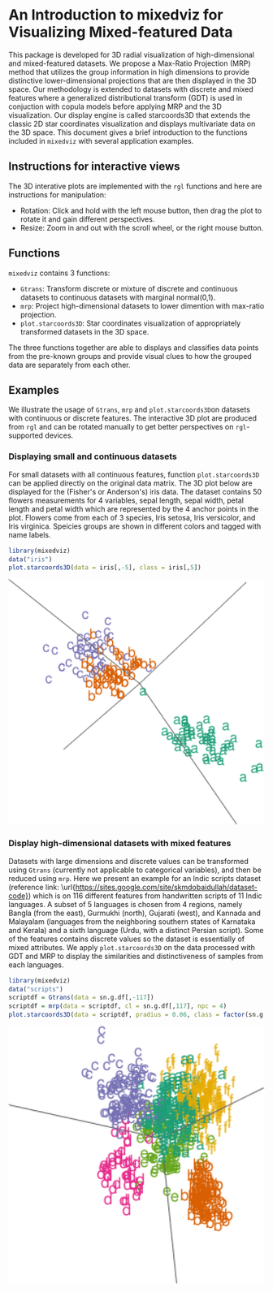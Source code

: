 An Introduction to mixedviz for Visualizing Mixed-featured Data
================

This package is developed for 3D radial visualization of high-dimensional and mixed-featured datasets. We propose a Max-Ratio Projection (MRP) method that utilizes the group information in high dimensions to provide distinctive lower-dimensional projections that are then displayed in the 3D space. Our methodology is extended to datasets with discrete and mixed features where a generalized distributional transform (GDT) is used in conjuction with copula models before applying MRP and the 3D visualization. Our display engine is called starcoords3D that extends the classic 2D star coordinates visualization and displays multivariate data on the 3D space. This document gives a brief introduction to the functions included in `mixedviz` with several application examples.

Instructions for interactive views
----------------------------------
The 3D interative plots are implemented with the `rgl` functions and here are instructions for manipulation:
- Rotation: Click and hold with the left mouse button, then drag the plot to rotate it and gain different perspectives.
- Resize: Zoom in and out with the scroll wheel, or the right mouse button.


Functions
---------

`mixedviz` contains 3 functions:

-   `Gtrans`: Transform discrete or mixture of discrete and continuous datasets to continuous datasets with marginal normal(0,1).
-   `mrp`: Project high-dimensional datasets to lower dimention with max-ratio projection.
-   `plot.starcoords3D`: Star coordinates visualization of appropriately transformed datasets in the 3D space.

The three functions together are able to displays and classifies data points from the pre-known groups and provide visual clues to how the grouped data are separately from each other.

Examples
--------

We illustrate the usage of `Gtrans`, `mrp` and `plot.starcoords3D`on datasets with continuous or discrete features. The interactive 3D plot are produced from `rgl` and can be rotated manually to get better perspectives on `rgl`-supported devices.

### Displaying small and continuous datasets

For small datasets with all continuous features, function `plot.starcoords3D` can be applied directly on the original data matrix. The 3D plot below are displayed for the (Fisher's or Anderson's) iris data. The dataset contains 50 flowers measurements for 4 variables, sepal length, sepal width, petal length and petal width which are represented by the 4 anchor points in the plot. Flowers come from each of 3 species, Iris setosa, Iris versicolor, and Iris virginica. Speicies groups are shown in different colors and tagged with name labels.

``` r
library(mixedviz)
data("iris")
plot.starcoords3D(data = iris[,-5], class = iris[,5])
```

![starcoords3D for Iris data](man/figure/README/iris.png)

### Display high-dimensional datasets with mixed features

Datasets with large dimensions and discrete values can be transformed using `Gtrans` (currently not applicable to categorical variables), and then be reduced using `mrp`. Here we present an example for an Indic scripts dataset (reference link: \url{https://sites.google.com/site/skmdobaidullah/dataset-code}) which is on 116 different features from handwritten scripts of 11 Indic languages. A subset of 5 languages is chosen from 4 regions, namely Bangla (from the east), Gurmukhi (north), Gujarati (west), and Kannada and Malayalam (languages from the neighboring southern states of Karnataka and Kerala) and a sixth language (Urdu, with a distinct Persian script). Some of the features contains discrete values so the dataset is essentially of mixed attributes. We apply `plot.starcoords3D` on the data processed with GDT and MRP to display the similarities and distinctiveness of samples from each languages.

``` r
library(mixedviz)
data("scripts")
scriptdf = Gtrans(data = sn.g.df[,-117])
scriptdf = mrp(data = scriptdf, cl = sn.g.df[,117], npc = 4)
plot.starcoords3D(data = scriptdf, pradius = 0.06, class = factor(sn.g.df[,117]))
```

![starcoords3D for Indic scripts data](man/figure/README/scripts.png)
